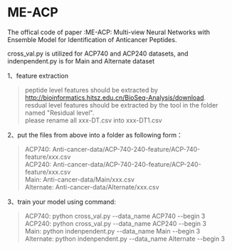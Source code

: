 # ME-ACP
The offical code of paper :ME-ACP: Multi-view Neural Networks with Ensemble Model for Identification of Anticancer Peptides.  

cross_val.py is utilized for ACP740 and ACP240 datasets, and indenpendent.py is for Main and Alternate dataset  

1、feature extraction  
   >peptide level features should be extracted by http://bioinformatics.hitsz.edu.cn/BioSeq-Analysis/download.  
   >resdual level features should be extracted by the tool in the folder named "Residual level".  
   >please rename all xxx-DT.csv into xxx-DT1.csv  
  
2、put the files from above into a folder as following form：  
   >ACP740: Anti-cancer-data/ACP-740-240-feature/ACP-740-feature/xxx.csv  
   >ACP240: Anti-cancer-data/ACP-740-240-feature/ACP-240-feature/xxx.csv  
   >Main: Anti-cancer-data/Main/xxx.csv  
   >Alternate: Anti-cancer-data/Alternate/xxx.csv  
    
3、train your model using command:  
   >ACP740: python cross_val.py --data_name ACP740 --begin 3  
   >ACP240: python cross_val.py --data_name ACP240 --begin 3  
   >Main: python indenpendent.py --data_name Main --begin 3  
   >Alternate: python indenpendent.py --data_name Alternate --begin 3  
            
                     
